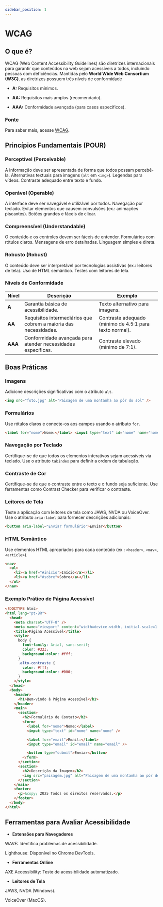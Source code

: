 ```yaml
---
sidebar_position: 1
---
```


# WCAG

## O que é?

WCAG (Web Content Accessibility Guidelines) são diretrizes internacionais para garantir que conteúdos na web sejam acessíveis a todos, incluindo pessoas com deficiências. Mantidas pelo **World Wide Web Consortium (W3C)**, as diretrizes possuem três níveis de conformidade

- **A:** Requisitos mínimos.

- **AA:** Requisitos mais amplos (recomendado).

- **AAA:** Conformidade avançada (para casos específicos).

### Fonte

Para saber mais, acesse [WCAG](https://developer.mozilla.org/en-US/docs/Web/Accessibility/Understanding_WCAG).

## Princípios Fundamentais (POUR)

### Perceptível (Perceivable)

A informação deve ser apresentada de forma que todos possam percebê-la. Alternativas textuais para imagens (`alt` em `<img>`). Legendas para vídeos. Contraste adequado entre texto e fundo.

### Operável (Operable)

A interface deve ser navegável e utilizável por todos. Navegação por teclado. Evitar elementos que causem convulsões (ex.: animações piscantes). Botões grandes e fáceis de clicar.

### Compreensível (Understandable)

O conteúdo e os controles devem ser fáceis de entender. Formulários com rótulos claros. Mensagens de erro detalhadas. Linguagem simples e direta.

### Robusto (Robust)

O conteúdo deve ser interpretável por tecnologias assistivas (ex.: leitores de tela). Uso de HTML semântico. Testes com leitores de tela.

### Níveis de Conformidade

| **Nível** | **Descrição**                                                    | **Exemplo**                                             |
| --------- | ---------------------------------------------------------------- | ------------------------------------------------------- |
| **A**     | Garantia básica de acessibilidade.                               | Texto alternativo para imagens.                         |
| **AA**    | Requisitos intermediários que cobrem a maioria das necessidades. | Contraste adequado (mínimo de 4.5:1 para texto normal). |
| **AAA**   | Conformidade avançada para atender necessidades específicas.     | Contraste elevado (mínimo de 7:1).                      |

## Boas Práticas

### Imagens

Adicione descrições significativas com o atributo `alt`.

```html
<img src="foto.jpg" alt="Paisagem de uma montanha ao pôr do sol" />
```

### Formulários

Use rótulos claros e conecte-os aos campos usando o atributo `for`.

```html
<label for="nome">Nome:</label> <input type="text" id="nome" name="nome" />
```

### Navegação por Teclado

Certifique-se de que todos os elementos interativos sejam acessíveis via teclado. Use o atributo `tabindex` para definir a ordem de tabulação.

### Contraste de Cor

Certifique-se de que o contraste entre o texto e o fundo seja suficiente. Use ferramentas como Contrast Checker para verificar o contraste.

### Leitores de Tela

Teste a aplicação com leitores de tela como JAWS, NVDA ou VoiceOver. Use o atributo `aria-label` para fornecer descrições adicionais:

```html
<button aria-label="Enviar formulário">Enviar</button>
```

### HTML Semântico

Use elementos HTML apropriados para cada conteúdo (ex.: `<header>`, `<nav>`, `<article>`).

```html
<nav>
  <ul>
    <li><a href="#inicio">Início</a></li>
    <li><a href="#sobre">Sobre</a></li>
  </ul>
</nav>
```

### Exemplo Prático de Página Acessível

```html
<!DOCTYPE html>
<html lang="pt-BR">
  <head>
    <meta charset="UTF-8" />
    <meta name="viewport" content="width=device-width, initial-scale=1.0" />
    <title>Página Acessível</title>
    <style>
      body {
        font-family: Arial, sans-serif;
        color: #333;
        background-color: #fff;
      }
      .alto-contraste {
        color: #fff;
        background-color: #000;
      }
    </style>
  </head>
  <body>
    <header>
      <h1>Bem-vindo à Página Acessível</h1>
    </header>
    <main>
      <section>
        <h2>Formulário de Contato</h2>
        <form>
          <label for="nome">Nome:</label>
          <input type="text" id="nome" name="nome" />

          <label for="email">Email:</label>
          <input type="email" id="email" name="email" />

          <button type="submit">Enviar</button>
        </form>
      </section>
      <section>
        <h2>Descrição da Imagem</h2>
        <img src="paisagem.jpg" alt="Paisagem de uma montanha ao pôr do sol" />
      </section>
    </main>
    <footer>
      <p>&copy; 2025 Todos os direitos reservados.</p>
    </footer>
  </body>
</html>
```

## Ferramentas para Avaliar Acessibilidade

- **Extensões para Navegadores**

WAVE: Identifica problemas de acessibilidade.

Lighthouse: Disponível no Chrome DevTools.

- **Ferramentas Online**

AXE Accessibility: Teste de acessibilidade automatizado.

- **Leitores de Tela**

JAWS, NVDA (Windows).

VoiceOver (MacOS).
